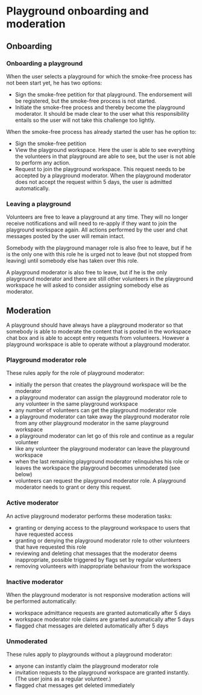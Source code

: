# Playground onboarding and moderation

## Onboarding

### Onboarding a playground
When the user selects a playground for which the smoke-free process has not been start yet, he has two options:
- Sign the smoke-free petition for that playground. The endorsement will be registered, but the smoke-free process is not started.
- Initiate the smoke-free process and thereby become the playground moderator. It should be made clear to the user what this responsibility
entails so the user will not take this challenge too lightly.

When the smoke-free process has already started the user has he option to:
- Sign the smoke-free petition
- View the playground workspace. Here the user is able to see everything the volunteers in that playground are able to see, but the user
is not able to perform any action.
- Request to join the playground workspace. This request needs to be accepted by a playground moderator. When the playground moderator does not
accept the request within 5 days, the user is admitted automatically.

### Leaving a playground
Volunteers are free to leave a playground at any time. They will no longer receive notifications and will need to re-apply if they want to
join the playground workspace again. All actions performed by the user and chat messages posted by the user will remain intact.

Somebody with the playground manager role is also free to leave, but if he is the only one with this role he is urged not to leave (but not stopped from leaving)
until somebody else has taken over this role.

A playground moderator is also free to leave, but if he is the only playground moderator and there are still other volunteers in the playground workspace
 he will asked to consider assigning somebody else as moderator.


## Moderation
A playground should have always have a playground moderator so that somebody is able to moderate the content that is posted in the workspace chat box and
is able to accept entry requests from volunteers. However a playground workspace is able to operate without a playground moderator.

### Playground moderator role
These rules apply for the role of playground moderator:
- initially the person that creates the playground workspace will be the moderator
- a playground moderator can assign the playground moderator role to any volunteer in the same playground workspace
- any number of volunteers can get the playground moderator role
- a playground moderator can take away the playground moderator role from any other playground moderator in the same playground workspace
- a playground moderator can let go of this role and continue as a regular volunteer
- like any volunteer the playground moderator can leave the playground workspace
- when the last remaining playground moderator relinquishes his role or leaves the workspace the playground becomes unmoderated (see below)
- volunteers can request the playground moderator role. A playground moderator
needs to grant or deny this request.

### Active moderator
An active playground moderator performs these moderation tasks:
- granting or denying access to the playground workspace to users that have requested access
- granting or denying the playground moderator role to other volunteers that have requested this role
- reviewing and deleting chat messages that the moderator deems inappropriate, possible triggered by flags set by regular volunteers
- removing volunteers with inappropriate behaviour from the workspace

### Inactive moderator
When the playground moderator is not responsive moderation actions will be performed automatically:
- workspace admittance requests are granted automatically after 5 days
- workspace moderator role claims are granted automatically after 5 days
- flagged chat messages are deleted automatically after 5 days

### Unmoderated
These rules apply to playgrounds without a playground moderator:
- anyone can instantly claim the playground moderator role
- invitation requests to the playground workspace are granted instantly. (The user joins as a regular volunteer.)
- flagged chat messages get deleted immediately
